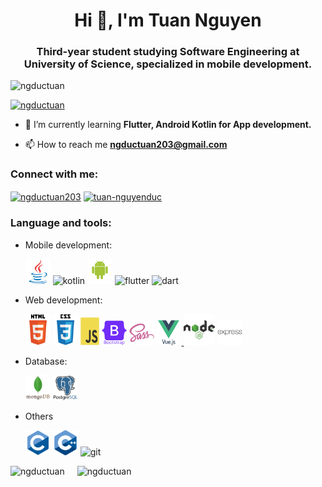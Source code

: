<h1 align="center">Hi 👋, I'm Tuan Nguyen</h1>
<h3 align="center">Third-year student studying Software Engineering at University of Science, specialized in mobile development.</h3>

<p align="left">
  <img
    src="https://komarev.com/ghpvc/?username=ngductuan&label=Profile%20views&color=0e75b6&style=flat"
    alt="ngductuan"
  />
</p>

<p align="left">
  <a href="https://github.com/ryo-ma/github-profile-trophy"
    ><img
      src="https://github-profile-trophy.vercel.app/?username=ngductuan"
      alt="ngductuan"
  /></a>
</p>

- 🌱 I’m currently learning **Flutter, Android Kotlin for App development.**

- 📫 How to reach me **ngductuan203@gmail.com**

### Connect with me:

<a href="https://fb.com/ndtuan203" target="blank"
    ><img
      align="center"
      src="https://raw.githubusercontent.com/rahuldkjain/github-profile-readme-generator/master/src/images/icons/Social/facebook.svg"
      alt="ngductuan203"
      height="30"
      width="40"
  /></a>
<a href="https://linkedin.com/in/tuan-nguyenduc" target="blank"><img align="center" src="https://raw.githubusercontent.com/rahuldkjain/github-profile-readme-generator/master/src/images/icons/Social/linked-in-alt.svg" alt="tuan-nguyenduc" height="30" width="40" /></a>

</p>

### Language and tools:

- Mobile development:

  <a href="https://www.java.com" target="_blank" rel="noreferrer" style="text-decoration: none!important;">
  <img
        src="https://raw.githubusercontent.com/devicons/devicon/master/icons/java/java-original.svg"
        alt="java"
        width="40"
        height="40"
      />
  </a>
  <a href="https://kotlinlang.org" target="_blank" rel="noreferrer" style="text-decoration: none!important;">
    <img
      src="https://www.vectorlogo.zone/logos/kotlinlang/kotlinlang-icon.svg"
      alt="kotlin"
      width="40"
      height="40"
    />
  </a>
  <a href="https://developer.android.com" target="_blank" rel="noreferrer" style="text-decoration: none!important;">
    <img
      src="https://raw.githubusercontent.com/devicons/devicon/master/icons/android/android-original-wordmark.svg"
      alt="android"
      width="40"
      height="40"
    />
  </a>
  <a href="https://flutter.dev" target="_blank" rel="noreferrer" style="text-decoration: none!important;">
    <img
      src="https://www.vectorlogo.zone/logos/flutterio/flutterio-icon.svg"
      alt="flutter"
      width="40"
      height="40"
    />
  </a>
  <a href="https://dart.dev" target="_blank" rel="noreferrer" style="text-decoration: none!important;">
    <img
      src="https://www.vectorlogo.zone/logos/dartlang/dartlang-icon.svg"
      alt="dart"
      width="40"
      height="40"
    />
  </a>

- Web development:

  <a href="https://www.w3.org/html/" target="_blank" rel="noreferrer" style="text-decoration: none!important;">
      <img
        src="https://raw.githubusercontent.com/devicons/devicon/master/icons/html5/html5-original-wordmark.svg"
        alt="html5"
        width="40"
        height="50"
      />
  </a>
  <a href="https://www.w3schools.com/css/" target="_blank" rel="noreferrer" style="text-decoration: none!important;">
    <img
      src="https://raw.githubusercontent.com/devicons/devicon/master/icons/css3/css3-original-wordmark.svg"
      alt="css3"
      width="40"
      height="50"
    />
  </a>
  <a
    href="https://developer.mozilla.org/en-US/docs/Web/JavaScript"
    target="_blank"
    rel="noreferrer"
    style="text-decoration: none!important;"
  >
    <img
      src="https://raw.githubusercontent.com/devicons/devicon/master/icons/javascript/javascript-original.svg"
      alt="javascript"
      width="30"
      height="45"
    />
  </a>
  <a href="https://getbootstrap.com" target="_blank" rel="noreferrer" style="text-decoration: none!important;">
    <img
      src="https://raw.githubusercontent.com/devicons/devicon/master/icons/bootstrap/bootstrap-plain-wordmark.svg"
      alt="bootstrap"
      width="40"
      height="40"
    />
  </a>
  <a href="https://sass-lang.com" target="_blank" rel="noreferrer" style="text-decoration: none!important;">
    <img
      src="https://raw.githubusercontent.com/devicons/devicon/master/icons/sass/sass-original.svg"
      alt="sass"
      width="40"
      height="40"
    />
  </a>
  <a href="https://vuejs.org/" target="_blank" rel="noreferrer style="text-decoration: none!important;"">
    <img
      src="https://raw.githubusercontent.com/devicons/devicon/master/icons/vuejs/vuejs-original-wordmark.svg"
      alt="vuejs"
      width="40"
      height="40"
    />
  </a>
  <a href="https://nodejs.org" target="_blank" rel="noreferrer" style="text-decoration: none!important;">
    <img
      src="https://raw.githubusercontent.com/devicons/devicon/master/icons/nodejs/nodejs-original-wordmark.svg"
      alt="nodejs"
      width="50"
      height="50"
    />
  </a>
  <a href="https://expressjs.com" target="_blank" rel="noreferrer" style="text-decoration: none!important;">
    <img
      src="https://raw.githubusercontent.com/devicons/devicon/master/icons/express/express-original-wordmark.svg"
      alt="express"
      width="40"
      height="40"
    />
  </a>

- Database:

  <a href="https://www.mongodb.com/" target="_blank" rel="noreferrer" style="text-decoration: none!important;">
  <img
        src="https://raw.githubusercontent.com/devicons/devicon/master/icons/mongodb/mongodb-original-wordmark.svg"
        alt="mongodb"
        width="40"
        height="40"
      />
  </a>
  <a href="https://www.postgresql.org" target="_blank" rel="noreferrer" style="text-decoration: none!important;">
    <img
      src="https://raw.githubusercontent.com/devicons/devicon/master/icons/postgresql/postgresql-original-wordmark.svg"
      alt="postgresql"
      width="40"
      height="40"
    />
  </a>

- Others

  <a href="https://www.cprogramming.com/" target="_blank" rel="noreferrer" style="text-decoration: none!important;">
      <img
        src="https://raw.githubusercontent.com/devicons/devicon/master/icons/c/c-original.svg"
        alt="c"
        width="40"
        height="40"
      />
    </a>
  <a href="https://www.w3schools.com/cpp/" target="_blank" rel="noreferrer" style="text-decoration: none!important;">
    <img
      src="https://raw.githubusercontent.com/devicons/devicon/master/icons/cplusplus/cplusplus-original.svg"
      alt="cplusplus"
      width="40"
      height="40"
    />
  </a>
  <a href="https://git-scm.com/" target="_blank" rel="noreferrer" style="text-decoration: none!important;">
    <img
      src="https://www.vectorlogo.zone/logos/git-scm/git-scm-icon.svg"
      alt="git"
      width="40"
      height="40"
    />
  </a>

<div style="display: flex">
  <img src="https://github-readme-stats.vercel.app/api/top-langs?username=ngductuan&show_icons=true&locale=en&layout=compact" alt="ngductuan" style="height: 170px; margin-right: 20px;"/>
  <img
      src="https://github-readme-streak-stats.herokuapp.com/?user=ngductuan&" alt="ngductuan" style="height: 170px"/>
</div>
